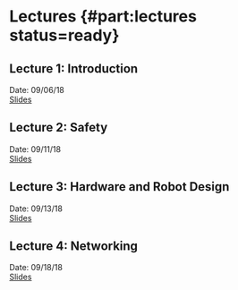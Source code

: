 # Lectures {#part:lectures status=ready}

## Lecture 1: Introduction
Date: 09/06/18  
[Slides](https://drive.google.com/file/d/1J25NkCqke0FHvPKsa6aXL9PsIz19PEoE/view?usp=sharing)

## Lecture 2: Safety
Date: 09/11/18  
[Slides](https://drive.google.com/file/d/1cfuC8Y4m5RrbpJSMdsn0WGOw5AdmBEpA/view?usp=sharing)

## Lecture 3: Hardware and Robot Design
Date: 09/13/18  
[Slides](https://drive.google.com/file/d/1--V2SgQcVP_049eY5QH8z6m51DQ1GLna/view?usp=sharing)

## Lecture 4: Networking
Date: 09/18/18  
[Slides](https://drive.google.com/file/d/17K0ct18KCns6GYjNrkzmGY9yQulhiZtb/view?usp=sharing)
